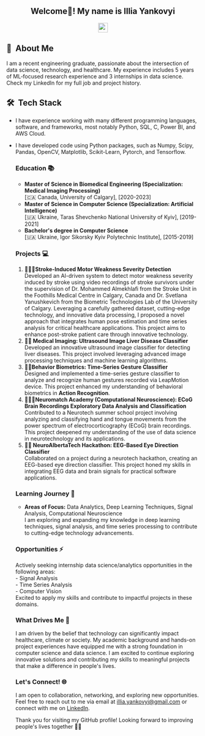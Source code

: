 <!--
**il-yanko/il-yanko** is a ✨ _special_ ✨ repository because its `README.md` (this file) appears on your GitHub profile.
-->

<body>

<h2 align="center">Welcome👋! My name is <strong>Illia Yankovyi</strong> </h2>

<p align="center"><a href="https://www.linkedin.com/in/illia-yankovyi/"><img src="https://img.shields.io/badge/linkedin-%230077B5.svg?&style=for-the-badge&logo=linkedin&logoColor=white" height=25></a> 
</p>


<h2> 💬 &nbsp;About Me </h2>
<p>I am a recent engineering graduate, passionate about the intersection of data science, technology, and healthcare. 
My experience includes 5 years of ML‑focused research experience and 3 internships in data science. Check my LinkedIn for my full job and project history. </p>

<h2>🛠 &nbsp;Tech Stack</h2>

- I have experience working with many different programming languages, software, and frameworks, most notably Python, SQL, C, Power BI, and AWS Cloud. 

- I have developed code using Python packages, such as Numpy, Scipy, Pandas, OpenCV, Matplotlib, Scikit-Learn, Pytorch, and Tensorflow.

  <h3>Education 📚</h3>
  <ul>
    <li>
      <strong>Master of Science in Biomedical Engineering (Specialization: Medical Imaging Processing)</strong><br>
      [🇨🇦 Canada, University of Calgary], [2020-2023]
    </li>
    <li>
      <strong>Master of Science in Computer Science (Specialization: Artificial Intelligence)</strong><br>
      [🇺🇦 Ukraine, Taras Shevchenko National University of Kyiv], [2019-2021]
    </li>
    <li>
      <strong>Bachelor's degree in Computer Science</strong><br>
      [🇺🇦 Ukraine, Igor Sikorsky Kyiv Polytechnic Institute], [2015-2019]
    </li>
  </ul>

  <h3>Projects 💻</h3>

  
  <ol>    
    <li>
      <strong>🤖🧠🤕Stroke-Induced Motor Weakness Severity Detection</strong><br>
      Developed an AI-driven system to detect motor weakness severity induced by stroke using video recordings of stroke survivors under the supervision of Dr. Mohammed Almekhlafi from the Stroke Unit in the Foothills Medical Centre in Calgary, Canada and Dr. Svetlana Yanushkevich from the Biometric Technologies Lab of the University of Calgary. Leveraging a carefully gathered dataset, cutting-edge technology, and innovative data processing, I proposed a novel approach that integrates human pose estimation and time series analysis for critical healthcare applications. This project aims to enhance post-stroke patient care through innovative technology.     
    </li>
    <li> 
      <strong>🤖🩻 Medical Imaging: Ultrasound Image Liver Disease Classifier</strong><br>
      Developed an innovative ultrasound image classifier for detecting liver diseases. This project involved leveraging advanced image processing techniques and machine learning algorithms.
    </li>
    <li>
      <strong>🤖💃Behavior Biometrics: Time-Series Gesture Classifier</strong><br>
      Designed and implemented a time-series gesture classifier to analyze and recognize human gestures recorded via LeapMotion device. This project enhanced my understanding of behavioral biometrics in <strong>Action Recognition</strong>.
    </li>
    <li>
      <strong>🧠🫱😛Neuromatch Academy (Computational Neuroscience): ECoG Brain Recordings Exploratory Data Analysis and Classification</strong><br>
      Contributed to a Neurotech summer school project involving analyzing and classifying hand and tongue movements from the power spectrum of electrocorticography (ECoG) brain recordings. This project deepened my understanding of the use of data science in neurotechnology and its applications.
    </li>
    <li>
      <strong>🧠👀 NeuroAlbertaTech Hackathon: EEG-Based Eye Direction Classifier</strong><br>
      Collaborated on a project during a neurotech hackathon, creating an EEG-based eye direction classifier. This project honed my skills in integrating EEG data and brain signals for practical software applications.
    </li>
  </ol>
  
  <h3>Learning Journey 🌱</h3>
  <ul>
    <li>
      <strong>Areas of Focus:</strong> Data Analytics, Deep Learning Techniques, Signal Analysis, Computational Neuroscience<br>
      I am exploring and expanding my knowledge in deep learning techniques, signal analysis, and time series processing to contribute to cutting-edge technology advancements.
    </li>
  </ul>

  <h3>Opportunities ⚡</h3>
  <p>
    Actively seeking internship data science/analytics opportunities in the following areas:<br>
    - Signal Analysis<br>
    - Time Series Analysis <br>
    - Computer Vision <br>
    Excited to apply my skills and contribute to impactful projects in these domains.
  </p> 

  <h3>What Drives Me 🚀</h3>
  <p>I am driven by the belief that technology can significantly impact healthcare, climate or society. My academic background and hands-on project experiences have equipped me with a strong foundation in computer science and data science. I am excited to continue exploring innovative solutions and contributing my skills to meaningful projects that make a difference in people's lives.</p>

  <h3>Let's Connect! 🌐</h3>
  <p>I am open to collaboration, networking, and exploring new opportunities. Feel free to reach out to me via email at <a href="mailto:illia.yankovyi@gmail.com">illia.yankovyi@gmail.com</a> or connect with me on <a href="https://www.linkedin.com/in/illia-yankovyi/" target="_blank">LinkedIn</a>.</p>

  <p>Thank you for visiting my GitHub profile! Looking forward to improving people's lives together 🚀✨</p>
</body>

</html>
